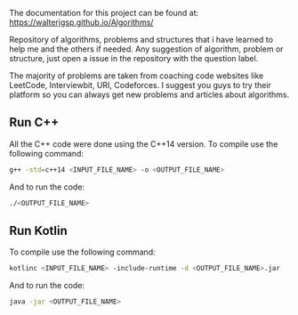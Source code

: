 The documentation for this project can be found at: https://walterjgsp.github.io/Algorithms/ 

Repository of algorithms, problems and structures that i have learned to help me and the others if needed.
Any suggestion of algorithm, problem or structure, just open a issue in the repository with the question label.

The majority of problems are taken from coaching code websites like LeetCode, Interviewbit, URI, Codeforces.
I suggest you guys to try their platform so you can always get new problems and articles about algorithms.

## Run C++

All the C++ code were done using the C++14 version. To compile use the following command:

```bash
g++ -std=c++14 <INPUT_FILE_NAME> -o <OUTPUT_FILE_NAME>
```

And to run the code:

```bash
./<OUTPUT_FILE_NAME>
```

## Run Kotlin

To compile use the following command:

```bash
kotlinc <INPUT_FILE_NAME> -include-runtime -d <OUTPUT_FILE_NAME>.jar
```

And to run the code:

```bash
java -jar <OUTPUT_FILE_NAME>
```
